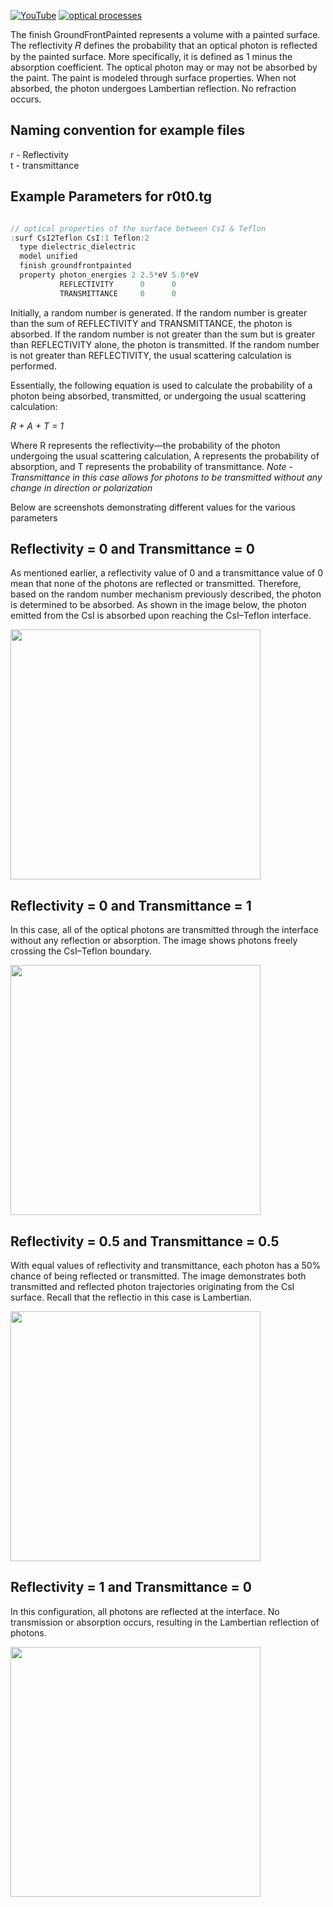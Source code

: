 [![YouTube](https://img.shields.io/badge/You-Tube-red?style=flat)](https://youtu.be/sgo-RPbDRcU)
[![optical processes](https://img.shields.io/badge/optical-processes-blue?style=flat)](../../physics#optical-processes)

The finish GroundFrontPainted represents a volume with a painted surface. The reflectivity 
𝑅 defines the probability that an optical photon is reflected by the painted surface. More specifically, it is defined as 1 minus the absorption coefficient. The optical photon may or may not be absorbed by the paint. The paint is modeled through surface properties. When not absorbed, the photon undergoes Lambertian reflection. No refraction occurs.


## Naming convention for example files
r - Reflectivity
<br>
t - transmittance 
<br>

## Example Parameters for r0t0.tg

~~~cpp

// optical properties of the surface between CsI & Teflon
:surf CsI2Teflon CsI:1 Teflon:2
  type dielectric_dielectric
  model unified	
  finish groundfrontpainted
  property photon_energies 2 2.5*eV 5.0*eV
           REFLECTIVITY      0      0
           TRANSMITTANCE     0      0

~~~

Initially, a random number is generated. If the random number is greater than the sum of REFLECTIVITY and TRANSMITTANCE, the photon is absorbed. If the random number is not greater than the sum but is greater than REFLECTIVITY alone, the photon is transmitted. If the random number is not greater than REFLECTIVITY, the usual scattering calculation is performed.


Essentially, the following equation is used to calculate the probability of a photon being absorbed, transmitted, or undergoing the usual scattering calculation:

*R + A + T = 1*

Where R represents the reflectivity—the probability of the photon undergoing the usual scattering calculation, A represents the probability of absorption, and T represents the probability of transmittance. *Note - Transmittance in this case allows for photons to be transmitted without any change in direction or polarization*


Below are screenshots demonstrating different values for the various parameters

## Reflectivity = 0 and Transmittance = 0 

As mentioned earlier, a reflectivity value of 0 and a transmittance value of 0 mean that none of the photons are reflected or transmitted. Therefore, based on the random number mechanism previously described, the photon is determined to be absorbed. As shown in the image below, the photon emitted from the CsI is absorbed upon reaching the CsI–Teflon interface.

<img src="https://github.com/user-attachments/assets/5fd1ddb5-a69b-4a81-8b4b-797dbfec878e" width="400"/>

## Reflectivity = 0 and Transmittance = 1 

In this case, all of the optical photons are transmitted through the interface without any reflection or absorption. The image shows photons freely crossing the CsI–Teflon boundary.

<img src="https://github.com/user-attachments/assets/8b43542b-8da5-4da0-98ac-531a4b42a866" width="400"/>

## Reflectivity = 0.5 and Transmittance = 0.5

With equal values of reflectivity and transmittance, each photon has a 50% chance of being reflected or transmitted. The image demonstrates both transmitted and reflected photon trajectories originating from the CsI surface. Recall that the reflectio in this case is Lambertian.

<img src="hhttps://github.com/user-attachments/assets/aef307a5-b081-48bc-ad03-d75275c3712e" width="400"/>

## Reflectivity = 1 and Transmittance = 0

In this configuration, all photons are reflected at the interface. No transmission or absorption occurs, resulting in the Lambertian reflection of photons.


<img src="https://github.com/user-attachments/assets/edfb7c23-392d-4267-b6e1-ae4bfd1b90b9" width="400"/>



[GEARS]: http://physino.xyz/gears
[tg]: http://geant4-userdoc.web.cern.ch/geant4-userdoc/UsersGuides/ForApplicationDeveloper/html/Detector/Geometry/geomASCII.html
[Geant4]: http://geant4.cern.ch
[GDML]: https://gdml.web.cern.ch/GDML/
[G4OpBoundaryProcess]: http://www-geant4.kek.jp/lxr/source//processes/optical/include/G4OpBoundaryProcess.hh
[PostStepDoIt]: http://www.apc.univ-paris7.fr/~franco/g4doxy4.10/html/class_g4_op_boundary_process.html#a70a65cc5127a05680a0c4679f8300871
[G4LogicalBorderSurface]: http://www-geant4.kek.jp/lxr/source/geometry/volumes/include/G4LogicalBorderSurface.hh
